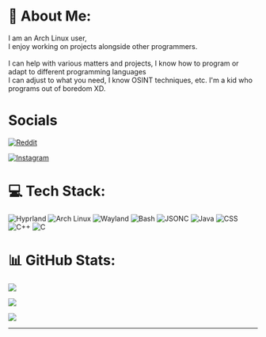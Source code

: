 # 💫 About Me:
I am an Arch Linux user,<br>I enjoy working on projects alongside other programmers.<br><br>I can help with various matters and projects, I know how to program or adapt to different programming languages<br>I can adjust to what you need, I know OSINT techniques, etc. I'm a kid who programs out of boredom XD.

# Socials

[![Reddit](https://img.shields.io/badge/u/Zephar_WO-%2389b4fa?style=for-the-badge&logo=reddit&logoColor=white&labelColor=1e1e2e)](https://www.reddit.com/u/Zephar_WO)

[![Instagram](https://img.shields.io/badge/@zephartw-%23f5c2e7?style=for-the-badge&logo=instagram&logoColor=white&labelColor=1e1e2e)](https://www.instagram.com/zephartw)

# 💻 Tech Stack:

![Hyprland](https://img.shields.io/badge/Hyprland-%23000000.svg?style=for-the-badge&logo=arch-linux&logoColor=white)
![Arch Linux](https://img.shields.io/badge/Arch_Linux-%23000000.svg?style=for-the-badge&logo=arch-linux&logoColor=white)
![Wayland](https://img.shields.io/badge/Wayland-%23000000.svg?style=for-the-badge&logo=wayland&logoColor=white)
![Bash](https://img.shields.io/badge/Bash-%23000000.svg?style=for-the-badge&logo=gnubash&logoColor=white)
![JSONC](https://img.shields.io/badge/JSONC-%23000000.svg?style=for-the-badge&logo=json&logoColor=white)
![Java](https://img.shields.io/badge/Java-%23000000.svg?style=for-the-badge&logo=openjdk&logoColor=white)
![CSS](https://img.shields.io/badge/CSS-%23000000.svg?style=for-the-badge&logo=css3&logoColor=white)
![C++](https://img.shields.io/badge/C++-%23000000.svg?style=for-the-badge&logo=c%2B%2B&logoColor=white)
![C](https://img.shields.io/badge/C-%23000000.svg?style=for-the-badge&logo=c&logoColor=white)

# 📊 GitHub Stats:

![](https://github-readme-stats.vercel.app/api?username=ZepharDev&theme=dark&hide_border=false&include_all_commits=true&count_private=false)<br/>

![](https://nirzak-streak-stats.vercel.app/?user=ZepharDev&theme=dark&hide_border=false)<br/>

![](https://github-readme-stats.vercel.app/api/top-langs/?username=ZepharDev&theme=dark&hide_border=false&include_all_commits=true&count_private=false&layout=compact)

---

